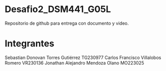 # Desafio2_DSM441_G05L
Repositorio de github para entrega con documento y video.

# Integrantes
Sebastian Donovan Torres Gutiérrez TG230977
Carlos Francisco Villalobos Romero VR230136
Jonathan Alejandro Mendoza Olano MO223025
